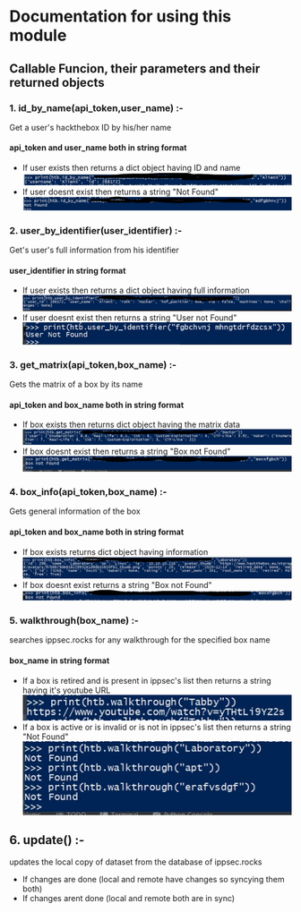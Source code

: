 # Documentation for using this module

## Callable Funcion, their parameters and their returned objects

### 1. id_by_name(api_token,user_name) :-
Get a user's hackthebox ID by his/her name
#### api_token and user_name both in string format
  - If user exists then returns a dict object having ID and name
  ![success](https://raw.githubusercontent.com/AlienX2001/htb.py/main/images/success_id_by_name.jpg)
  - If user doesnt exist then returns a string "Not Found"
  ![fail](https://raw.githubusercontent.com/AlienX2001/htb.py/main/images/fail_id_by_name.jpg)
### 2. user_by_identifier(user_identifier) :-
Get's user's full information from his identifier
#### user_identifier in string format
  - If user exists then returns a dict object having full information
  ![success](https://raw.githubusercontent.com/AlienX2001/htb.py/main/images/success_user_by_identifier.jpg)
  - If user doesnt exist then returns a string "User not Found"
  ![fail](https://raw.githubusercontent.com/AlienX2001/htb.py/main/images/fail_user_by_identifier.jpg)
### 3. get_matrix(api_token,box_name) :-
Gets the matrix of a box by its name
#### api_token and box_name both in string format
  - If box exists then returns dict object having the matrix data
  ![success](https://raw.githubusercontent.com/AlienX2001/htb.py/main/images/success_get_matrix.jpg)
  - If box doesnt exist then returns a string "Box not Found"
  ![fail](https://raw.githubusercontent.com/AlienX2001/htb.py/main/images/fail_get_matrix.jpg)
### 4. box_info(api_token,box_name) :-
Gets general information of the box
#### api_token and box_name both in string format
  - If box exists returns dict object having information
  ![success](https://raw.githubusercontent.com/AlienX2001/htb.py/main/images/success_box_info.jpg)
  - If box doesnt exist returns a string "Box not Found"
  ![fail](https://raw.githubusercontent.com/AlienX2001/htb.py/main/images/fail_box_info.jpg)
### 5. walkthrough(box_name) :-
searches ippsec.rocks for any walkthrough for the specified box name
#### box_name in string format
  - If a box is retired and is present in ippsec's list then returns a string having it's youtube URL
  ![success](https://raw.githubusercontent.com/AlienX2001/htb.py/main/images/success_walkthrough.jpg)
  - If a box is active or is invalid or is not in ippsec's list then returns a string "Not Found"
  ![fail](https://raw.githubusercontent.com/AlienX2001/htb.py/main/images/fail_walkthrough.jpg)
  
## 6. update() :-
updates the local copy of dataset from the database of ippsec.rocks
  - If changes are done (local and remote have changes so syncying them both)
  - If changes arent done (local and remote both are in sync)
